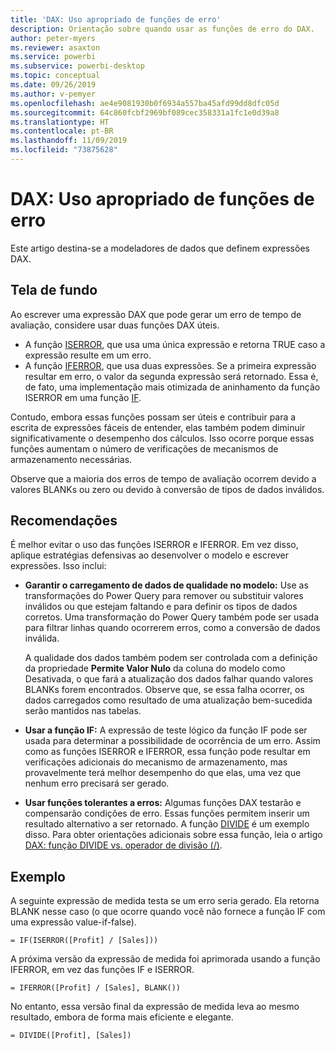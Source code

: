 ```yaml
---
title: 'DAX: Uso apropriado de funções de erro'
description: Orientação sobre quando usar as funções de erro do DAX.
author: peter-myers
ms.reviewer: asaxton
ms.service: powerbi
ms.subservice: powerbi-desktop
ms.topic: conceptual
ms.date: 09/26/2019
ms.author: v-pemyer
ms.openlocfilehash: ae4e9081930b0f6934a557ba45afd99dd8dfc05d
ms.sourcegitcommit: 64c860fcbf2969bf089cec358331a1fc1e0d39a8
ms.translationtype: HT
ms.contentlocale: pt-BR
ms.lasthandoff: 11/09/2019
ms.locfileid: "73875628"
---
```

# <a name="dax-appropriate-use-of-error-functions"></a>DAX: Uso apropriado de funções de erro

Este artigo destina-se a modeladores de dados que definem expressões DAX.

## <a name="background"></a>Tela de fundo

Ao escrever uma expressão DAX que pode gerar um erro de tempo de avaliação, considere usar duas funções DAX úteis.

- A função [ISERROR](/dax/iserror-function-dax), que usa uma única expressão e retorna TRUE caso a expressão resulte em um erro.
- A função [IFERROR](/dax/iferror-function-dax), que usa duas expressões. Se a primeira expressão resultar em erro, o valor da segunda expressão será retornado. Essa é, de fato, uma implementação mais otimizada de aninhamento da função ISERROR em uma função [IF](/dax/if-function-dax).

Contudo, embora essas funções possam ser úteis e contribuir para a escrita de expressões fáceis de entender, elas também podem diminuir significativamente o desempenho dos cálculos. Isso ocorre porque essas funções aumentam o número de verificações de mecanismos de armazenamento necessárias.

Observe que a maioria dos erros de tempo de avaliação ocorrem devido a valores BLANKs ou zero ou devido à conversão de tipos de dados inválidos.

## <a name="recommendations"></a>Recomendações

É melhor evitar o uso das funções ISERROR e IFERROR. Em vez disso, aplique estratégias defensivas ao desenvolver o modelo e escrever expressões. Isso inclui:

- **Garantir o carregamento de dados de qualidade no modelo:** Use as transformações do Power Query para remover ou substituir valores inválidos ou que estejam faltando e para definir os tipos de dados corretos. Uma transformação do Power Query também pode ser usada para filtrar linhas quando ocorrerem erros, como a conversão de dados inválida.

    A qualidade dos dados também podem ser controlada com a definição da propriedade **Permite Valor Nulo** da coluna do modelo como Desativada, o que fará a atualização dos dados falhar quando valores BLANKs forem encontrados. Observe que, se essa falha ocorrer, os dados carregados como resultado de uma atualização bem-sucedida serão mantidos nas tabelas.
- **Usar a função IF:** A expressão de teste lógico da função IF pode ser usada para determinar a possibilidade de ocorrência de um erro. Assim como as funções ISERROR e IFERROR, essa função pode resultar em verificações adicionais do mecanismo de armazenamento, mas provavelmente terá melhor desempenho do que elas, uma vez que nenhum erro precisará ser gerado.
- **Usar funções tolerantes a erros:** Algumas funções DAX testarão e compensarão condições de erro. Essas funções permitem inserir um resultado alternativo a ser retornado. A função [DIVIDE](/dax/divide-function-dax) é um exemplo disso. Para obter orientações adicionais sobre essa função, leia o artigo [DAX: função DIVIDE vs. operador de divisão (/)](dax-divide-function-operator.md).

## <a name="example"></a>Exemplo

A seguinte expressão de medida testa se um erro seria gerado. Ela retorna BLANK nesse caso (o que ocorre quando você não fornece a função IF com uma expressão value-if-false).
```dax
= IF(ISERROR([Profit] / [Sales]))
```
A próxima versão da expressão de medida foi aprimorada usando a função IFERROR, em vez das funções IF e ISERROR.
```dax
= IFERROR([Profit] / [Sales], BLANK())
```
No entanto, essa versão final da expressão de medida leva ao mesmo resultado, embora de forma mais eficiente e elegante.
```dax
= DIVIDE([Profit], [Sales])
```